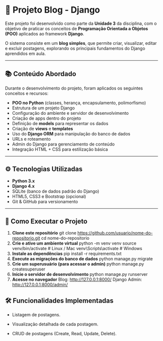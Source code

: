 # 📝 Projeto Blog - Django

Este projeto foi desenvolvido como parte da **Unidade 3** da disciplina, com o objetivo de praticar os conceitos de **Programação Orientada a Objetos (POO)** aplicados ao framework **Django**.

O sistema consiste em um **blog simples**, que permite criar, visualizar, editar e excluir postagens, explorando os principais fundamentos do Django aprendidos em aula.

---

## 📚 Conteúdo Abordado

Durante o desenvolvimento do projeto, foram aplicados os seguintes conceitos e recursos:

- **POO no Python** (classes, herança, encapsulamento, polimorfismo)
- Estrutura de um projeto Django
- Configuração do ambiente e servidor de desenvolvimento
- Criação de apps dentro do projeto
- Definição de **models** para representar os dados
- Criação de **views** e **templates**
- Uso do **Django ORM** para manipulação do banco de dados
- URLs e roteamento
- Admin do Django para gerenciamento de conteúdo
- Integração HTML + CSS para estilização básica

---

## ⚙️ Tecnologias Utilizadas

- **Python 3.x**
- **Django 4.x**
- SQLite (banco de dados padrão do Django)
- HTML5, CSS3 e Bootstrap (opcional)
- Git & GitHub para versionamento

---

## 🚀 Como Executar o Projeto

1. **Clone este repositório**
   git clone https://github.com/usuario/nome-do-repositorio.git
   cd nome-do-repositorio
2. **Crie e ative um ambiente virtual**
    python -m venv venv
    source venv/bin/activate   # Linux / Mac
    venv\Scripts\activate      # Windows
3. **Instale as dependências**
    pip install -r requirements.txt
4. **Execute as migrações do banco de dados**
    python manage.py migrate
5. **Crie um superusuário (para acessar o admin)**
    python manage.py createsuperuser
6. **Inicie o servidor de desenvolvimento**
    python manage.py runserver
7. **Acesse no navegador**
    Blog: http://127.0.0.1:8000/
    Django Admin: http://127.0.0.1:8000/admin/

## 🛠 Funcionalidades Implementadas
- Listagem de postagens.

- Visualização detalhada de cada postagem.

- CRUD de postagens (Create, Read, Update, Delete).

